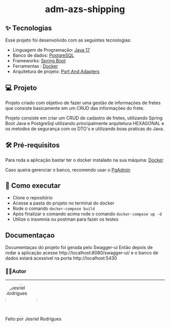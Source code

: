 <h1 align="center">adm-azs-shipping</h1>


## ✨ Tecnologias

Esse projeto foi desenvolvido com as seguintes tecnologias:

- Linguagem de Programação: [Java 17](https://www.oracle.com/br/java/technologies/javase/javase-jdk17-downloads.html)
- Banco de dados: [PostgreSQL](https://www.postgresql.org/)
- Frameworks: [Spring Boot](https://spring.io/projects/spring-boot)
- Ferramentas : [Docker](https://www.docker.com/)
- Arquitetura de projeto: [Port And Adapters](https://medium.com/bemobi-tech/ports-adapters-architecture-ou-arquitetura-hexagonal-b4b9904dad1a)


## 💻 Projeto

Projeto criado com objetivo de fazer uma gestão de informações de fretes que consiste basicamente em um CRUD das informações do frete.

Projeto consiste em criar um CRUD de cadastro de fretes, utilizando Spring Boot Java e PostgreSql
utilizando principalmente arquitetura HEXAGONAL e os metodos de segurança com os DTO's e utilizando boas praticas do Java.

## 🛠 Pré-requisitos
 Para roda a aplicação bastar ter o docker instalado na sua máquina:
 [Docker](https://www.docker.com/)
 
 Caso queira gerenciar o banco, recomendo usar o [PgAdmin](https://www.pgadmin.org/download/pgagent-windows/)

## 🚀 Como executar

- Clone o repositório
- Acesse a pasta do projeto no terminal do docker
- Rode o comando `docker-compose build`
- Após finalizar o comando acima rode o comando `docker-compose up -d`
- Utilize o insomnia ou postman para fazer os testes

## Documentaçao
Documentaçao do projeto foi gerada pelo Swagger-ui Então depois de rodar a aplicação acesse http://localhost:8080/swagger-ui/ e o banco de dados estará acessivel na porta http://localhost:5430

### 👨‍💻Autor <a id="autor"> </a>

---
<a href="https://github.com/Jesriel-Rodrigues" style="text-decoration: none;">
<img style="border-radius: 50%;" src="https://avatars.githubusercontent.com/u/86634066?s=400&u=d77baf6318280386d7479c622d6db4d50ce0693a&v=4" width="100px;"  alt="Jesriel Rodrigues"/>

<br />
<span> Feito por Jesriel Rodrigues</span> 
</a> 